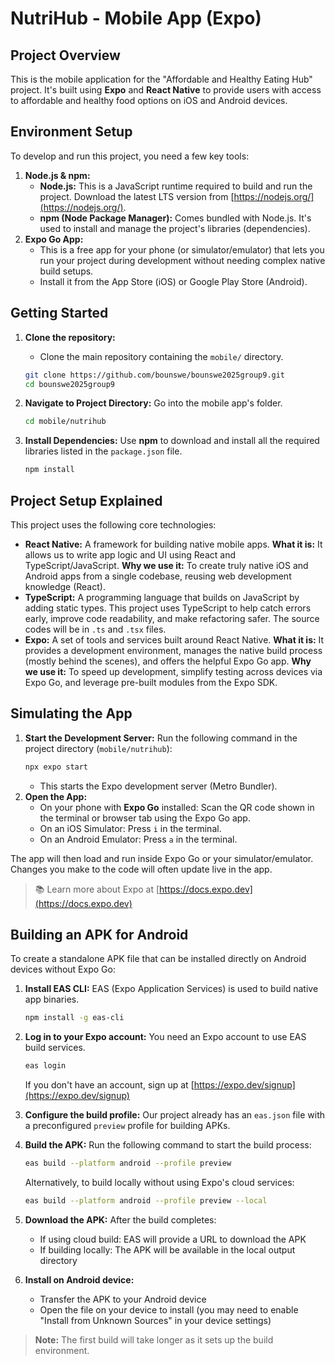 # NutriHub - Mobile App (Expo)

## Project Overview

This is the mobile application for the "Affordable and Healthy Eating Hub" project. It's built using **Expo** and **React Native** to provide users with access to affordable and healthy food options on iOS and Android devices.

## Environment Setup

To develop and run this project, you need a few key tools:

1.  **Node.js & npm:**
    * **Node.js:** This is a JavaScript runtime required to build and run the project. Download the latest LTS version from [https://nodejs.org/](https://nodejs.org/).
    * **npm (Node Package Manager):** Comes bundled with Node.js. It's used to install and manage the project's libraries (dependencies).
2.  **Expo Go App:**
    * This is a free app for your phone (or simulator/emulator) that lets you run your project during development without needing complex native build setups.
    * Install it from the App Store (iOS) or Google Play Store (Android).

## Getting Started


1.  **Clone the repository:**
    * Clone the main repository containing the `mobile/` directory.
    ```bash
    git clone https://github.com/bounswe/bounswe2025group9.git
    cd bounswe2025group9
    ```

2.  **Navigate to Project Directory:** Go into the mobile app's folder.
    ```bash
    cd mobile/nutrihub
    ```
3.  **Install Dependencies:** Use **npm** to download and install all the required libraries listed in the `package.json` file.
    ```bash
    npm install
    ```

## Project Setup Explained

This project uses the following core technologies:


* **React Native:** A framework for building native mobile apps. **What it is:** It allows us to write app logic and UI using React and TypeScript/JavaScript. **Why we use it:** To create truly native iOS and Android apps from a single codebase, reusing web development knowledge (React).
* **TypeScript:** A programming language that builds on JavaScript by adding static types. This project uses TypeScript to help catch errors early, improve code readability, and make refactoring safer. The source codes will be in `.ts` and `.tsx` files.
* **Expo:** A set of tools and services built around React Native. **What it is:** It provides a development environment, manages the native build process (mostly behind the scenes), and offers the helpful Expo Go app. **Why we use it:** To speed up development, simplify testing across devices via Expo Go, and leverage pre-built modules from the Expo SDK.

## Simulating the App

1.  **Start the Development Server:** Run the following command in the project directory (`mobile/nutrihub`):
    ```bash
    npx expo start
    ```
    * This starts the Expo development server (Metro Bundler).
2.  **Open the App:**
    * On your phone with **Expo Go** installed: Scan the QR code shown in the terminal or browser tab using the Expo Go app.
    * On an iOS Simulator: Press `i` in the terminal.
    * On an Android Emulator: Press `a` in the terminal.

The app will then load and run inside Expo Go or your simulator/emulator. Changes you make to the code will often update live in the app.
> 📚 Learn more about Expo at [https://docs.expo.dev](https://docs.expo.dev)

## Building an APK for Android

To create a standalone APK file that can be installed directly on Android devices without Expo Go:

1. **Install EAS CLI:** EAS (Expo Application Services) is used to build native app binaries.
   ```bash
   npm install -g eas-cli
   ```

2. **Log in to your Expo account:** You need an Expo account to use EAS build services.
   ```bash
   eas login
   ```
   If you don't have an account, sign up at [https://expo.dev/signup](https://expo.dev/signup)

3. **Configure the build profile:** Our project already has an `eas.json` file with a preconfigured `preview` profile for building APKs.

4. **Build the APK:** Run the following command to start the build process:
   ```bash
   eas build --platform android --profile preview
   ```
   
   Alternatively, to build locally without using Expo's cloud services:
   ```bash
   eas build --platform android --profile preview --local
   ```

5. **Download the APK:** After the build completes:
   - If using cloud build: EAS will provide a URL to download the APK
   - If building locally: The APK will be available in the local output directory

6. **Install on Android device:**
   - Transfer the APK to your Android device
   - Open the file on your device to install (you may need to enable "Install from Unknown Sources" in your device settings)

> **Note:** The first build will take longer as it sets up the build environment.
